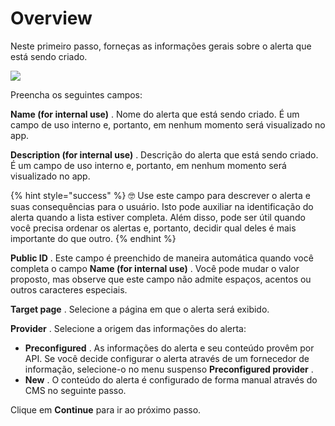 # Overview

Neste primeiro passo, forneças as informações gerais sobre o alerta que está sendo criado.

![](../.gitbook/assets/Create\_alert.png)

Preencha os seguintes campos:

**Name (for internal use)** . Nome do alerta que está sendo criado. É um campo de uso interno e, portanto, em nenhum momento será visualizado no app.

**Description (for internal use)** . Descrição do alerta que está sendo criado. É um campo de uso interno e, portanto, em nenhum momento será visualizado no app.

{% hint style="success" %}
🤓 Use este campo para descrever o alerta e suas consequências para o usuário. Isto pode auxiliar na identificação do alerta quando a lista estiver completa. Além disso, pode ser útil quando você precisa ordenar os alertas e, portanto, decidir qual deles é mais importante do que outro.
{% endhint %}

**Public ID** . Este campo é preenchido de maneira automática quando você completa o campo **Name (for internal use)** . Você pode mudar o valor proposto, mas observe que este campo não admite espaços, acentos ou outros caracteres especiais.

**Target page** . Selecione a página em que o alerta será exibido.

**Provider** . Selecione a origem das informações do alerta:

* **Preconfigured** . As informações do alerta e seu conteúdo provêm por API. Se você decide configurar o alerta através de um fornecedor de informação, selecione-o no menu suspenso **Preconfigured provider** .
* **New** . O conteúdo do alerta é configurado de forma manual através do CMS no seguinte passo.

Clique em **Continue** para ir ao próximo passo.
